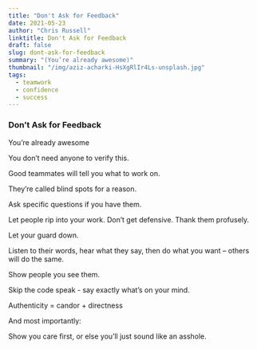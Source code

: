 ```yaml
---
title: "Don't Ask for Feedback"
date: 2021-05-23
author: "Chris Russell"
linktitle: Don't Ask for Feedback
draft: false
slug: dont-ask-for-feedback
summary: "(You’re already awesome)"
thumbnail: "/img/aziz-acharki-HsXgRlIr4Ls-unsplash.jpg"
tags:
  - teamwork
  - confidence
  - success
---
```

### Don’t Ask for Feedback
  
You’re already awesome

You don’t need anyone to verify this.

Good teammates will tell you what to work on.

They’re called blind spots for a reason.

Ask specific questions if you have them.

Let people rip into your work. Don’t get defensive. Thank them profusely.

Let your guard down.

Listen to their words, hear what they say, then do what you want – others will do the same.

Show people you see them.

Skip the code speak - say exactly what’s on your mind.

Authenticity = candor + directness

And most importantly:

Show you care first, or else you’ll just sound like an asshole.